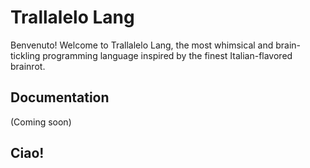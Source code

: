 # Trallalelo Lang

Benvenuto! Welcome to Trallalelo Lang, the most whimsical and brain-tickling programming language inspired by the finest Italian-flavored brainrot.

## Documentation

(Coming soon)

## Ciao!
